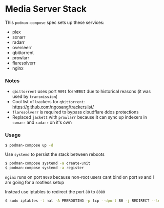 # Media Server Stack

This `podman-compose` spec sets up these services:

- plex
- sonarr
- radarr
- overseerr
- qbittorrent
- prowlarr
- flaresolverr
- nginx

### Notes

- `qbittorrent` uses port `9091` for `WEBUI` due to historical reasons (it was used by `transmission`)
- Cool list of trackers for `qbittorrent`: https://github.com/ngosang/trackerslist/
- `flaresolverr` is required to bypass cloudflare ddos protections
- Replaced `jackett` with `prowlarr` because it can sync up indexers in `sonarr` and `radarr` on it's own

### Usage

```sh
$ podman-compose up -d
```

Use `systemd` to persist the stack between reboots

```sh
$ podman-compose systemd -a create-unit
$ podman-compose systemd -a register
```

`nginx` runs on port `8080` because non-root users cant bind on port `80` and I am going for a rootless setup

Instead use iptables to redirect the port `80` to `8080`

```sh
$ sudo iptables -t nat -A PREROUTING -p tcp --dport 80 -j REDIRECT --to-port 8080
```
